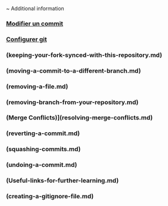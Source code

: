 ~ Additional information


### [Modifier un commit](amending-a-commit.md)


### [Configurer git](configuring-git.md)


### (keeping-your-fork-synced-with-this-repository.md)


### (moving-a-commit-to-a-different-branch.md)


### (removing-a-file.md)


### (removing-branch-from-your-repository.md)


### (Merge Conflicts)](resolving-merge-conflicts.md)


### (reverting-a-commit.md)


### (squashing-commits.md)

### (undoing-a-commit.md)


### (Useful-links-for-further-learning.md)


### (creating-a-gitignore-file.md)

